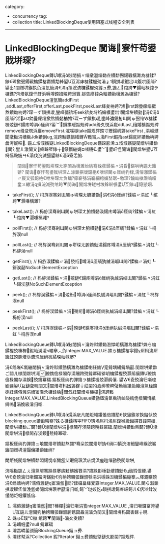 ﻿category: 
- concurrency
tag:
- collection
title: LinkedBlockingDeque使用阻塞式线程安全列表
---
# LinkedBlockingDeque 闃诲寮忓苟鍙戝垪琛?

LinkedBlockingDeque鏄竴涓敱閾捐〃缁撴瀯缁勬垚鐨勫弻鍚戦樆濉為槦鍒?鎵€璋撳弻鍚戦槦鍒楁寚鐨勪綘鍙互浠庨槦鍒楃殑涓ょ鎻掑叆鍜岀Щ鍑哄厓绱?
鍙岀闃熷垪鍥犱负澶氫簡涓€涓搷浣滈槦鍒楃殑鍏ュ彛,鍦ㄥ绾跨▼鍚屾椂鍏ラ槦鏃?涔熷氨鍑忓皯浜嗕竴鍗婄殑绔炰簤.鐩告瘮鍏朵粬鐨勯樆濉為槦鍒?LinkedBlockingDeque澶氫簡addFirst
,addLast,offerFirst,offerLast,peekFirst,peekLast绛夋柟娉?浠irst鍗曡瘝缁撳熬鐨勬柟娉?琛ㄧず鎻掑叆,鑾峰彇锛坧eek锛夋垨绉婚櫎鍙岀闃熷垪鐨勭涓€涓厓绱?浠ast鍗曡瘝缁撳熬鐨勬柟娉?琛ㄧず鎻掑叆,鑾峰彇鎴栫Щ闄ゅ弻绔槦鍒楃殑鏈€鍚庝竴涓厓绱?鍙﹀鎻掑叆鏂规硶add绛夊悓浜巃ddLast,绉婚櫎鏂规硶remove绛夋晥浜巖emoveFirst.浣嗘槸take鏂规硶鍗寸瓑鍚屼簬takeFirst ,涓嶇煡閬撴槸涓嶆槸Jdk鐨刡ug,浣跨敤鏃惰繕鏄敤甯︽湁First鍜孡ast鍚庣紑鐨勬柟娉曟洿娓呮.
鍦ㄥ垵濮嬪寲LinkedBlockingDeque鏃跺彲浠ュ垵濮嬪寲闃熷垪鐨勫閲?,鐢ㄦ潵闃叉鍏跺啀鎵╁鏃惰繃娓¤啫鑳€.鍙﹀鍙屽悜闃诲闃熷垪鍙互杩愮敤鍦ㄢ€滃伐浣滅獌鍙栤€濇ā寮忎腑.

> 闃诲寮忓苟鍙戝垪琛ㄤ笌闈為樆濉炲紡骞跺彂鍒楄〃涓昏鍖哄埆鍦ㄤ簬锛?
> 闃诲寮忓苟鍙戝垪琛ㄥ湪鎻掑叆鎴栬€呭垹闄ゅ厓绱犳椂,濡傛灉鍒楄〃宸叉弧鎴栬€呭垪琛ㄤ负绌?鎿嶄綔涓嶄細绔嬪嵆琚墽琛?鑰屾槸灏嗚皟鐢ㄨ繖涓搷浣滅殑绾跨▼闃诲闃熷垪鐩村埌鎿嶄綔鍙互鎵ц鎴愬姛.

* takeFirst();	// 杩斿洖骞剁Щ闄ゅ垪琛ㄤ腑鐨勭涓€涓厓绱?鍒楄〃涓虹┖绾跨▼灏嗛樆濉?
* takeLast();	// 杩斿洖骞剁Щ闄ゅ垪琛ㄤ腑鐨勬渶鍚庝竴涓厓绱?鍒楄〃涓虹┖绾跨▼灏嗛樆濉?
* pollFirst();	// 杩斿洖骞剁Щ闄ゅ垪琛ㄤ腑鐨勭涓€涓厓绱?鍒楄〃涓虹┖杩斿洖null
* pollLast();  // 杩斿洖骞剁Щ闄ゅ垪琛ㄤ腑鐨勬渶鍚庝竴涓厓绱?鍒楄〃涓虹┖杩斿洖null

* getFirst();	// 杩斿洖鍒楄〃涓殑绗竴涓厓绱犱絾涓嶇Щ闄?鍒楄〃涓虹┖鎶涘嚭NoSuchElementException
* getLast();	// 杩斿洖鍒楄〃涓殑鏈€鍚庝竴涓厓绱犱絾涓嶇Щ闄?鍒楄〃涓虹┖鎶涘嚭NoSuchElementException
* peek();		// 杩斿洖鍒楄〃涓殑绗竴涓厓绱犱絾涓嶇Щ闄?鍒楄〃涓虹┖杩斿洖null
* peekFirst();	// 杩斿洖鍒楄〃涓殑绗竴涓厓绱犱絾涓嶇Щ闄?鍒楄〃涓虹┖杩斿洖null
* peekLast();	// 杩斿洖鍒楄〃涓殑鏈€鍚庝竴涓厓绱犱絾涓嶇Щ闄?鍒楄〃涓虹┖杩斿洖null


LinkedBlockingQueue鏄竴涓敤閾捐〃瀹炵幇鐨勬湁鐣岄樆濉為槦鍒?姝ら槦鍒楃殑榛樿鍜屾渶澶ч暱搴︿负Integer.MAX_VALUE.姝ら槦鍒楁寜鐓у厛杩涘厛鍑虹殑鍘熷垯瀵瑰厓绱犺繘琛屾帓搴?

涓€绉嶉€氳繃閾捐〃瀹炵幇鐨勯樆濉為槦鍒楋紝鏀寔鍏堣繘鍏堝嚭.闃熷垪鐨勫ご閮ㄦ槸闃熷垪涓繚鎸佹椂闂存渶闀跨殑鍏冪礌锛岄槦鍒楃殑灏鹃儴鏄繚鎸佹椂闂存渶鐭殑鍏冪礌.鏂板厓绱犳彃鍏ラ槦鍒楃殑灏鹃儴.
鍙€夌殑瀹归噺璁剧疆鍙互鏈夋晥闃叉闃熷垪杩囦簬鎵╁紶閫犳垚绯荤粺璧勬簮鐨勮繃澶氭秷鑰楋紝濡傛灉涓嶆寚瀹氶槦鍒楀閲忥紝闃熷垪榛樿浣跨敤Integer.MAX_VALUE.LinkedBlockingQueue鐨勭壒瀹氭槸锛屾敮鎸佹棤闄愶紙鐞嗚涓婏級瀹归噺.

LinkedBlockingQueue鏄竴涓熀浜庡凡閾炬帴鑺傜偣鐨勩€佽寖鍥翠换鎰忕殑blocking queue鐨勫疄鐜?姝ら槦鍒楁寜FIFO锛堝厛杩涘厛鍑猴級鎺掑簭鍏冪礌.闃熷垪鐨勫ご閮?鏄湪闃熷垪涓椂闂存渶闀跨殑鍏冪礌.闃熷垪鐨勫熬閮?鏄湪闃熷垪涓椂闂存渶鐭殑鍏冪礌.

鏂板厓绱犳彃鍏ュ埌闃熷垪鐨勫熬閮?骞朵笖闃熷垪妫€绱㈡搷浣滀細鑾峰緱浣嶄簬闃熷垪澶撮儴鐨勫厓绱?

閾炬帴闃熷垪鐨勫悶鍚愰噺閫氬父瑕侀珮浜庡熀浜庢暟缁勭殑闃熷垪,

浣嗘槸鍦ㄥぇ澶氭暟骞跺彂搴旂敤绋嬪簭涓?鍏跺彲棰勭煡鐨勬€ц兘瑕佷綆.鍙€夌殑瀹归噺鑼冨洿鏋勯€犳柟娉曞弬鏁颁綔涓洪槻姝㈤槦鍒楄繃搴︽墿灞曠殑涓€绉嶆柟娉?濡傛灉鏈寚瀹氬閲?鍒欏畠绛変簬Integer.MAX_VALUE.闄ら潪鎻掑叆鑺傜偣浼氫娇闃熷垪瓒呭嚭瀹归噺,鍚﹀垯姣忔鎻掑叆鍚庝細鍔ㄦ€佸湴鍒涘缓閾炬帴鑺傜偣.

1. 濡傛灉鏈寚瀹氬閲?榛樿瀹归噺涓篒nteger.MAX_VALUE ,瀹归噺鑼冨洿鍙互鍦ㄦ瀯閫犳柟娉曞弬鏁颁腑鎸囧畾浣滀负闃叉闃熷垪杩囧害鎵╁睍.
2. 姝ゅ璞℃槸 绾跨▼闃诲-瀹夊叏鐨?
3. 涓嶆帴鍙?null 鍏冪礌
4. 瀹冨疄鐜颁簡BlockingQueue鎺ュ彛.
5. 瀹炵幇浜?Collection 鍜?Iterator 鎺ュ彛鐨勬墍鏈夊彲閫?鏂规硶.

